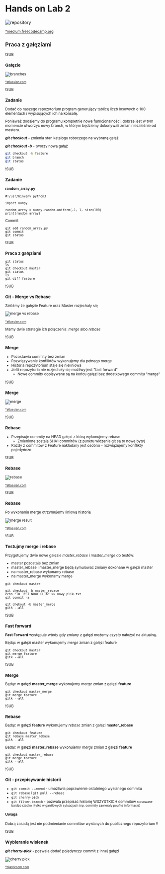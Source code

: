 # Hands on Lab 2
![repository](images/git-history.png)

<small>[*medium.freecodecamp.org](https://medium.freecodecamp.org/understanding-git-for-real-by-exploring-the-git-directory-1e079c15b807)
## Praca z gałęziami

!SUB
### Gałęzie

![branches](images/branches.svg)<!-- .element width="70%" -->

<small>[*atlassian.com](https://www.atlassian.com/git/tutorials)</small>

!SUB
### Zadanie

Dodać do naszego repozytorium program generujący tablicę liczb losowych o 100 elementach i wypisujących ich na konsolę.

Ponieważ dodajemy do programu kompletnie nowe funkcjonalności, dobrze jest w tym momencie utworzyć nowy branch, w którym będziemy dokonywali zmian niezależnie od mastera.

_**git checkout**_ - zmienia stan katalogu roboczego na wybraną gałąź

_**git checkout -b**_ - tworzy nową gałąź

```bash
git checkout -b feature
git branch
git status
```

!SUB
### Zadanie

**random_array.py**

```
#!/usr/bin/env python3

import numpy

random_array = numpy.random.uniform(-1, 1, size=100)
print(random_array)
```

Commit

```
git add random_array.py
git commit
git status
```

!SUB
### Praca z gałęziami

```
git status
ls
git checkout master
git status
ls
git diff feature
```

!SUB
### Git - Merge vs Rebase

Załóżmy że gałęzie Feature oraz Master rozjechały się

![merge vs rebase](images/merge_rebase01.svg)<!-- .element width="70%" -->

<small>[*atlassian.com](https://www.atlassian.com/git/tutorials)</small>

Mamy dwie strategie ich połączenia: *merge* albo *rebase*

!SUB
### Merge

* Pozostawia commity bez zmian
* Rozwiązywanie konfliktów wykonujemy dla pełnego merge
* Historia repozytorium staje się nieliniowa
* Jeśli repozytoria nie rozjechały się możliwy jest "fast forward"
  * Nowe commity dopisywane są na końcu gałęzi bez dodatkowego commitu "merge"

!SUB
### Merge

![merge](images/merge_rebase02.svg)

<small>[*atlassian.com](https://www.atlassian.com/git/tutorials)</small>

!SUB
### Rebase

* Przepisuje commity na HEAD gałęzi z którą wykonujemy rebase
  * Zmienione zostają SHA1 commitów (z punktu widzenia git są to nowe byty)
* Każdy z commitów z Feature nakładany jest osobno - rozwiązujemy konflikty pojedyńczo

!SUB
### Rebase

![rebase](images/merge_rebase03.svg)<!-- .element width="80%" -->


<small>[*atlassian.com](https://www.atlassian.com/git/tutorials)</small>

!SUB
### Rebase

Po wykonaniu merge otrzymujemy liniową historię

![merge result](images/merge_rebase04.svg)<!-- .element width="80%" -->

<small>[*atlassian.com](https://www.atlassian.com/git/tutorials)</small>


!SUB
### Testujmy merge i rebase

Przygotujemy dwie nowe gałęzie *master_rebase* i *master_merge* do testów:
* master pozostaje bez zmian
* master_rebase i master_merge będą symulować zmiany dokonane w gałęzi master
* na master_rebase wykonamy rebase
* na master_merge wykonamy merge

```
git checkout master

git checkout -b master_rebase
echo "TO JEST NOWY PLIK" >> nowy_plik.txt
git commit -a

git chekout -b master_merge
gitk --all
```

!SUB
### Fast forward

**Fast Forward** występuje wtedy gdy zmiany z gałęzi możemy *czysto* nałożyć na aktualną.

Będąc w gałęzi master wykonujemy *merge* zmian z gałęzi feature

```
git checkout master
git merge feature
gitk --all
```

!SUB
### Merge

Będąc w gałęzi **master_merge** wykonujemy *merge* zmian z gałęzi **feature**

```
git checkout master_merge
git merge feature
gitk --all
```

!SUB
### Rebase

Będąc w gałęzi **feature** wykonujemy *rebase* zmian z gałęzi **master_rebase**

```
git checkout feature
git rebase master_rebase
gitk --all
```

Będąc w gałęzi **master_rebase** wykonujemy *merge* zmian z gałęzi **feature**

```
git checkout master_rebase
git merge feature
gitk --all
```

!SUB
### Git - przepisywanie historii

* `git commit --amend` - umożliwia poprawienie ostatniego wysłanego commitu
* `git rebase` i `git pull --rebase`
* `git cherry-pick`
* `git filter-branch` - pozwala przepisać historię WSZYSTKICH commitów
 <small>stosowane bardzo rzadko i tylko w gardłowych sytuacjach (np. commity zawierały poufne informacje)</small>

#### Uwaga
Dobrą zasadą jest nie podmienianie commitów wysłanych do publicznego repozytorium !!

!SUB
### Wybieranie wisienek

_**git cherry-pick**_ - pozwala dodać pojedynczy commit z innej gałęzi

![cherry pick](images/cherry-pick.png)

<small>[*plasticscm.com](https://www.plasticscm.com/documentation/advanced-version-control-guide.html#cherry-pick)</small>
